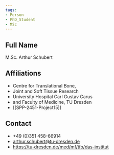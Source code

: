 ```yaml
---
tags: 
- Person
- PhD_Student
- MSc
---
```

## Full Name
M.Sc. Arthur Schubert

## Affiliations
- Centre for Translational Bone,
- Joint and Soft Tissue Research
- University Hospital Carl Gustav Carus
- and Faculty of Medicine, TU Dresden
- [[SPP-2451-Project15]]
## Contact
- +49 (0)351 458-66914
- arthur.schubert@tu-dresden.de
- https://tu-dresden.de/med/mf/tfo/das-institut
